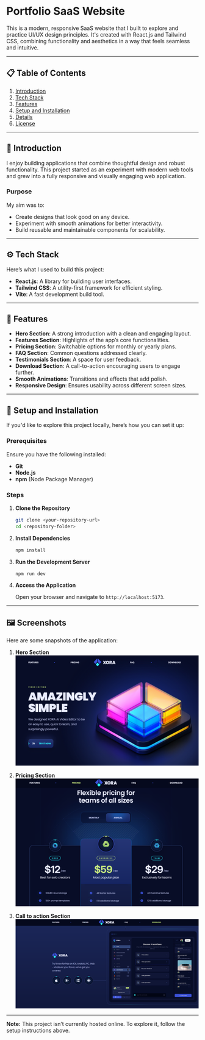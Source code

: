 # Portfolio SaaS Website

This is a modern, responsive SaaS website that I built to explore and practice UI/UX design principles. It's created with React.js and Tailwind CSS, combining functionality and aesthetics in a way that feels seamless and intuitive.

---

## 📋 Table of Contents

1. [Introduction](#-introduction)
2. [Tech Stack](#%EF%B8%8F-tech-stack)
3. [Features](#-features)
4. [Setup and Installation](#-setup-and-installation)
5. [Details](#-details)
6. [License](#-license)

---

## 🤖 Introduction

I enjoy building applications that combine thoughtful design and robust functionality. This project started as an experiment with modern web tools and grew into a fully responsive and visually engaging web application.

### Purpose

My aim was to:

- Create designs that look good on any device.
- Experiment with smooth animations for better interactivity.
- Build reusable and maintainable components for scalability.

---

## ⚙️ Tech Stack

Here’s what I used to build this project:

- **React.js**: A library for building user interfaces.
- **Tailwind CSS**: A utility-first framework for efficient styling.
- **Vite**: A fast development build tool.

---

## 🔋 Features

- **Hero Section**: A strong introduction with a clean and engaging layout.
- **Features Section**: Highlights of the app’s core functionalities.
- **Pricing Section**: Switchable options for monthly or yearly plans.
- **FAQ Section**: Common questions addressed clearly.
- **Testimonials Section**: A space for user feedback.
- **Download Section**: A call-to-action encouraging users to engage further.
- **Smooth Animations**: Transitions and effects that add polish.
- **Responsive Design**: Ensures usability across different screen sizes.

---

## 🤸 Setup and Installation

If you'd like to explore this project locally, here’s how you can set it up:

### Prerequisites

Ensure you have the following installed:

- **Git**
- **Node.js**
- **npm** (Node Package Manager)

### Steps

1. **Clone the Repository**

   ```bash
   git clone <your-repository-url>
   cd <repository-folder>
   ```

2. **Install Dependencies**

   ```bash
   npm install
   ```

3. **Run the Development Server**

   ```bash
   npm run dev
   ```

4. **Access the Application**

   Open your browser and navigate to `http://localhost:5173`.

---

## 🖼️ Screenshots

Here are some snapshots of the application:

1. **Hero Section**  
   ![Hero Section](./images/Xora_1.png)

2. **Pricing Section**  
   ![Pricing Section](./images/Xora_2.png)

3. **Call to action Section**  
   ![Call to action Section](./images/Xora_3.png)

---

**Note:** This project isn’t currently hosted online. To explore it, follow the setup instructions above.
